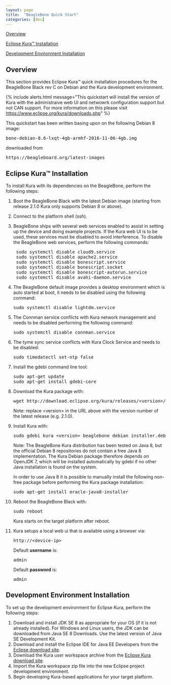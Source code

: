 ```yaml
---
layout: page
title:  "BeagleBone Quick Start"
categories: [doc]
---
```


[Overview](#overview)

[Eclipse Kura&trade; Installation](#eclipse-kuratrade-installation)

[Development Environment Installation](#development-environment-installation)

## Overview

This section provides Eclipse Kura&trade; quick installation procedures for the BeagleBone Black rev C on Debian and the
Kura development environment.

{% include alerts.html message="This quickstart will install the version of  Kura with the administraive web UI and netwowrk configuration support but not CAN support. For more information on this please visit https://www.eclipse.org/kura/downloads.php" %}

This quickstart has been written basing upon on the following Debian 8 image:

<pre>bone-debian-8.6-lxqt-4gb-armhf-2016-11-06-4gb.img</pre>

downloaded from

<pre>https://beagleboard.org/latest-images</pre>

## Eclipse Kura&trade; Installation

To install Kura with its dependencies on the BeagleBone, perform the
following steps:

1.  Boot the BeagleBone Black with the latest Debian image (starting from release 2.1.0 Kura only supports Debian 8 or above).

2.  Connect to the platform shell (ssh).

3. BeagleBone ships with several web services enabled to assist in setting
   up the device and doing example projects. If the Kura web UI is to be
   used, these services must be disabled to avoid interference. To disable
   the BeagleBone web services, perform the following commands:

    <pre>
    sudo systemctl disable cloud9.service
    sudo systemctl disable apache2.service
    sudo systemctl disable bonescript.service
    sudo systemctl disable bonescript.socket
    sudo systemctl disable bonescript-autorun.service
    sudo systemctl disable avahi-daemon.service</pre>

4. The BeagleBone default image provides a desktop environment which is auto started at boot, it needs to be disabled using the following command:

    <pre>sudo systemctl disable lightdm.service</pre>

5. The Connman service conflicts with Kura network management and needs to be disabled
   performing the following command:

    <pre>sudo systemctl disable connman.service</pre>

6. The tyme sync service conflicts with Kura Clock Service and needs to be disabled:

    <pre>sudo timedatectl set-ntp false</pre>

7.  Install the gdebi command line tool:

    <pre>
    sudo apt-get update
    sudo apt-get install gdebi-core</pre>

8.  Download the Kura package with:

    <pre>
    wget http://download.eclipse.org/kura/releases/&lt;version&gt;/kura_&lt;version&gt;_beaglebone_debian_installer.deb
    </pre>

    Note: replace \<version\> in the URL above with the version number of the latest release (e.g. 2.1.0).

9.  Install Kura with: 

    <pre>sudo gdebi kura_&lt;version&gt;_beaglebone_debian_installer.deb</pre>

    Note: The BeagleBone Kura distribution has been tested on Java 8, but the official Debian 8 repositories do not contain a free Java 8 implementation. The Kura Debian
    package therefore depends on OpenJDK 7, which will be installed automatically by gdebi if no other Java installation is found on the system.

    In order to use Java 8 it is possible to manually install the following non-free package before performing the Kura package installation:

    <pre>sudo apt-get install oracle-java8-installer</pre>

10. Reboot the BeagleBone Black with:

    <pre>sudo reboot</pre>

    Kura starts on the target platform after reboot.

11. Kura setups a local web ui that is available using a browser via:

    <pre>http://&lt;device-ip&gt;</pre>

    Default **username** is:

    <pre>admin</pre>

    Default **password** is:

    <pre>admin</pre>

## Development Environment Installation

To set up the development environment for Eclipse Kura, perform the
following steps:

1. Download and install JDK SE 8 as appropriate for your OS (if it is not already installed). For Windows and Linux users, the JDK can be
downloaded from Java SE 8 Downloads. Use the latest version of Java SE Development Kit.
2. Download and install the Eclipse IDE for Java EE Developers from the <a href="http://www.eclipse.org/downloads/" target="_blank">Eclipse download site</a>.
3.  Download the Kura user workspace archive from the <a href="https://www.eclipse.org/kura/downloads.php" target="_blank">Eclipse Kura download site</a>.
4.  Import the Kura workspace zip file into the new Eclipse project development environment.
5.  Begin developing Kura-based applications for your target platform.
